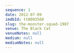 ```yaml
---
sequence: 1
date: 2012-07-09
imdbId: tt0093560
slug: the-monster-squad-1987
venue: The Black Cat
venueNotes: null
medium: null
mediumNotes: null
---
```


